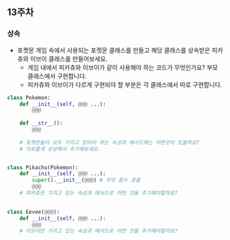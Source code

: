 ## 13주차


### 상속

- 포켓몬 게임 속에서 사용되는 포켓몬 클래스를 만들고 해당 클래스를 상속받은 피카츄와 이브이 클래스를 만들어보세요.
  - 게임 내에서 피카츄와 이브이가 같이 사용해야 하는 코드가 무엇인가요? 부모 클래스에서 구현합니다.
  - 피카츄와 이브이가 다르게 구현되야 할 부분은 각 클래스에서 따로 구현합니다.

```python
class Pokemon:
    def __init__(self, @@@ ...):
        @@@
        
    def __str__():
        @@@
    
    # 포켓몬들이 모두 가지고 있어야 하는 속성과 메서드에는 어떤것이 있을까요?
    # 자유롭게 상상해서 추가해보세요.


class Pikachu(Pokemon):
    def __init__(self, @@@ ...):
        super().__init__(@@@) # 부모 함수 호출
        @@@
    # 피카츄만 가지고 있는 속성과 메서드로 어떤 것을 추가해야할까요?
    

class Eevee(@@@):
    def __init__(self, @@@ ...):
        @@@
    # 이브이만 가지고 있는 속성과 메서드로 어떤 것을 추가해야할까요?

```
